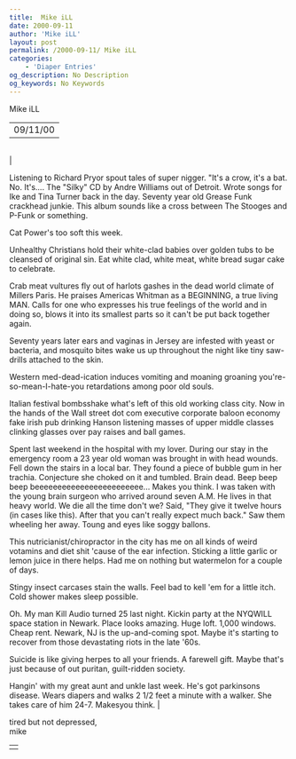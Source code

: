 ```yaml
---
title:  Mike iLL 
date: 2000-09-11
author: 'Mike iLL'
layout: post
permalink: /2000-09-11/ Mike iLL 
categories:
    - 'Diaper Entries'
og_description: No Description
og_keywords: No Keywords
---
```

<style>
body {
  background-color: ;
  color: ;
}
a {
  color: ;
}
a:active {
  color: ;
}
a:visited {
  color: ;
}
</style>
   Mike iLL     



|  |
| --- |
| 09/11/00  |

  
  



|  |
| --- |
| 


Listening to Richard Pryor spout tales of super nigger. "It's a crow, it's a bat. No. It's....
The "Silky" CD by Andre Williams out of Detroit. Wrote songs for Ike and Tina Turner back in the day. Seventy year old Grease Funk crackhead junkie. This album sounds like a cross between The Stooges and P-Funk or something.

Cat Power's too soft this week.

Unhealthy Christians hold their white-clad babies over golden tubs to be cleansed of original sin. Eat white clad, white meat, white bread sugar cake to celebrate.

Crab meat vultures fly out of harlots gashes in the dead world climate of Millers Paris. He praises Americas Whitman as a BEGINNING, a true living MAN. Calls for one who expresses his true feelings of the world and in doing so, blows it into its smallest parts so it can't be put back together again.

Seventy years later ears and vaginas in Jersey are infested with yeast or bacteria, and mosquito bites wake us up throughout the night like tiny saw-drills attached to the skin.

Western med-dead-ication induces vomiting and moaning groaning you're-so-mean-I-hate-you retardations among poor old souls.

Italian festival bombsshake what's left of this old working class city. Now in the hands of the Wall street dot com executive corporate baloon economy fake irish pub drinking Hanson listening masses of upper middle classes clinking glasses over pay raises and ball games.

Spent last weekend in the hospital with my lover. During our stay in the emergency room a 23 year old woman was brought in with head wounds. Fell down the stairs in a local bar. They found a piece of bubble gum in her trachia. Conjecture she choked on it and tumbled. Brain dead. Beep beep beep beeeeeeeeeeeeeeeeeeeeeeee...
Makes you think.
I was taken with the young brain surgeon who arrived around seven A.M. He lives in that heavy world. We die all the time don't we? Said, "They give it twelve hours (in cases like this). After that you can't really expect much back."
Saw them wheeling her away. Toung and eyes like soggy ballons.

This nutricianist/chiropractor in the city has me on all kinds of weird votamins and diet shit 'cause of the ear infection. Sticking a little garlic or lemon juice in there helps. Had me on nothing but watermelon for a couple of days.

Stingy insect carcases stain the walls. Feel bad to kell 'em for a little itch. Cold shower makes sleep possible.

Oh. My man Kill Audio turned 25 last night. Kickin party at the NYQWILL space station in Newark. Place looks amazing. Huge loft. 1,000 windows. Cheap rent.
Newark, NJ is the up-and-coming spot. Maybe it's starting to recover from those devastating riots in the late '60s.

Suicide is like giving herpes to all your friends. A farewell gift. Maybe that's just because of out puritan, guilt-ridden society.

Hangin' with my great aunt and unkle last week. He's got parkinsons disease. Wears diapers and walks 2 1/2 feet a minute with a walker. She takes care of him 24-7.
Makesyou think.
 |


  
  tired but not depressed,  
 mike
   



|  |
| --- |
|  |

   
   
   
   

 

 

